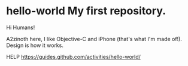hello-world
My first repository.
====================

Hi Humans!

A2zinoth here, I like Objective-C and iPhone (that's what I'm made of!).
Design is how it works.

HELP https://guides.github.com/activities/hello-world/
